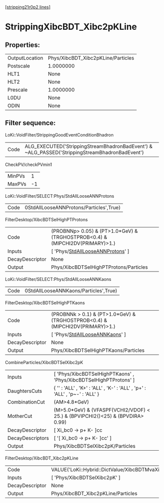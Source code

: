 [[stripping21r0p2 lines]](./stripping21r0p2-index)

# StrippingXibcBDT_Xibc2pKLine

## Properties:

|                |                                    |
|----------------|------------------------------------|
| OutputLocation | Phys/XibcBDT_Xibc2pKLine/Particles |
| Postscale      | 1.0000000                          |
| HLT1           | None                               |
| HLT2           | None                               |
| Prescale       | 1.0000000                          |
| L0DU           | None                               |
| ODIN           | None                               |

## Filter sequence:

LoKi::VoidFilter/StrippingGoodEventConditionBhadron

|      |                                                                                                |
|------|------------------------------------------------------------------------------------------------|
| Code | ALG_EXECUTED('StrippingStreamBhadronBadEvent') & ~ALG_PASSED('StrippingStreamBhadronBadEvent') |

CheckPV/checkPVmin1

|        |     |
|--------|-----|
| MinPVs | 1   |
| MaxPVs | -1  |

LoKi::VoidFilter/SELECT:Phys/StdAllLooseANNProtons

|      |                                         |
|------|-----------------------------------------|
| Code | 0StdAllLooseANNProtons/Particles',True) |

FilterDesktop/XibcBDTSelHighPTProtons

|                 |                                                                                               |
|-----------------|-----------------------------------------------------------------------------------------------|
| Code            | (PROBNNp\> 0.05) & (PT\>1.0\*GeV) & (TRGHOSTPROB\<0.4) & (MIPCHI2DV(PRIMARY)\>1.)             |
| Inputs          | [ 'Phys/[StdAllLooseANNProtons](./stripping21r0p2-commonparticles-stdalllooseannprotons)' ] |
| DecayDescriptor | None                                                                                          |
| Output          | Phys/XibcBDTSelHighPTProtons/Particles                                                        |

LoKi::VoidFilter/SELECT:Phys/StdAllLooseANNKaons

|      |                                       |
|------|---------------------------------------|
| Code | 0StdAllLooseANNKaons/Particles',True) |

FilterDesktop/XibcBDTSelHighPTKaons

|                 |                                                                                           |
|-----------------|-------------------------------------------------------------------------------------------|
| Code            | (PROBNNk \> 0.1) & (PT\>1.0\*GeV) & (TRGHOSTPROB\<0.4) & (MIPCHI2DV(PRIMARY)\>1.)         |
| Inputs          | [ 'Phys/[StdAllLooseANNKaons](./stripping21r0p2-commonparticles-stdalllooseannkaons)' ] |
| DecayDescriptor | None                                                                                      |
| Output          | Phys/XibcBDTSelHighPTKaons/Particles                                                      |

CombineParticles/XibcBDTSelXibc2pK

|                  |                                                                                    |
|------------------|------------------------------------------------------------------------------------|
| Inputs           | [ 'Phys/XibcBDTSelHighPTKaons' , 'Phys/XibcBDTSelHighPTProtons' ]                |
| DaughtersCuts    | { '' : 'ALL' , 'K+' : 'ALL' , 'K-' : 'ALL' , 'p+' : 'ALL' , 'p~-' : 'ALL' }        |
| CombinationCut   | (AM\>4.8\*GeV)                                                                     |
| MotherCut        | (M\>5.0\*GeV) & (VFASPF(VCHI2/VDOF) \< 25.) & (BPVIPCHI2()\<25) & (BPVDIRA\> 0.99) |
| DecayDescriptor  | [ Xi_bc0 -\> p+ K- ]cc                                                           |
| DecayDescriptors | [ '[ Xi_bc0 -\> p+ K- ]cc' ]                                                   |
| Output           | Phys/XibcBDTSelXibc2pK/Particles                                                   |

FilterDesktop/XibcBDT_Xibc2pKLine

|                 |                                                        |
|-----------------|--------------------------------------------------------|
| Code            | VALUE('LoKi::Hybrid::DictValue/XibcBDTMvaXibc2pK')\>0. |
| Inputs          | [ 'Phys/XibcBDTSelXibc2pK' ]                         |
| DecayDescriptor | None                                                   |
| Output          | Phys/XibcBDT_Xibc2pKLine/Particles                     |
